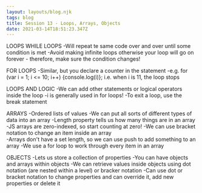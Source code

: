 ```yaml
---
layout: layouts/blog.njk
tags: blog
title: Session 13 - Loops, Arrays, Objects 
date: 2021-03-14T18:51:23.347Z
---
```


LOOPS
WHILE LOOPS
-Will repeat te same code over and over until some condition is met 
-Avoid making infinite loops otherwise your loop will go on forever - therefore, make sure the condition changes!

FOR LOOPS
-Similar, but you declare a counter in the statement 
-e.g. for (var i = 1; i <= 10; i++) {console.log(i)}; i.e. when i is 11, the loop stops

LOOPS AND LOGIC
-We can add other statements or logical operators inside the loop 
-i is generally used in for loops! 
-To exit a loop, use the break statement

<script>

// Task 1: 7x tables

/*
for (var i = 1; i <= 12; i++) {
    var result = i * 7;
    console.log(`${result} is 7 x ${i}`);
    }

for (var i = 1; i <= 12; i++) {
    console.log(`${i} times table`)
    for (var j = 1; j <= 12; j++) {
        console.log(`results is ${i * j}`)
    }
}
*/

</script>

ARRAYS 
-Ordered lists of values
-We can put all sorts of different types of data into an array 
-Length property tells us how many things are in an array
-JS arrays are zero-indexed, so start counting at zero!
-We can use bracket notation to change an item inside an array  
-Arrays don't have a set length, so we can use push to add something to an array
-We use a for loop to work through every item in an array 

<script>

//Task 2: Favourite Foods

let myFavouriteFoods = [
    'Lasagne',
    'Ramen',
    'Chocolate',
    'Pizza',
    'Strawberries'
]

console.log(myFavouriteFoods[1]);
console.log(myFavouriteFoods[Math.floor(Math.random() *myFavouriteFoods.length)])

//Task 3: For loop to print list of fave foods

for(i = 0; i < myFavouriteFoods.length; i++) {
    console.log(myFavouriteFoods[i]);
}

</script>

OBJECTS
-Lets us store a collection of properties 
-You can have objects and arrays within objects 
-We can retrieve values inside objects using dot notation (are nested within a level) or bracker notation
-Can use dot or bracket notation to change properties and can override it, add new properties or delete it

<script>

//Task 4: Recipe 

let myRecipe = {
    recipeTitle: 'Baked Feta Pasta',
    servings: 4,
    ingredients: [
        'Pasta',
        'Feta',
        'Cherry Tomatoes',
        'Basil'
    ],
    directions: [
        'Bake feta cheese and tomatoes in the oven for 45 mins',
        'Cook the pasta',
        'Combine all ingredients and serve'
    ],
    letsCook: function() {
        console.log(`I'm hungry! Let's cook ${this.recipeTitle}!`) //this = refers to the whole object you're in
    }
}

console.log(myRecipe.recipeTitle);
console.log(myRecipe['servings']);

console.log(`Ingredients:`)
for (i = 0; i < myRecipe.ingredients.length; i++) {
    console.log(` - ${myRecipe.ingredients[i]}`)
}

console.log(`Directions:`)
for (i = 0; i < myRecipe.directions.length; i++) {
    console.log(`${i + 1}. ${myRecipe.directions[i]}`)
}

myRecipe.letsCook();

</script>
